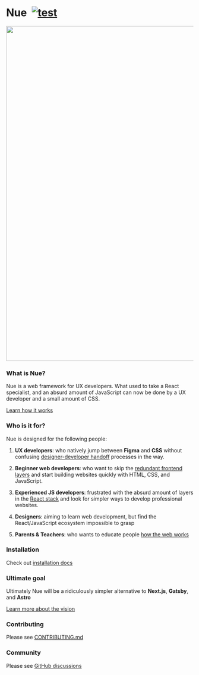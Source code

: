 
# Nue &nbsp;[![test](https://github.com/nuejs/nue/actions/workflows/test.yaml/badge.svg?branch=master)](https://github.com/nuejs/nue/actions/workflows/test.yaml)

<a href="https://nuejs.org/">
  <img src="https://nuejs.org/img/og-blue-big.png" width="900">
</a>

### What is Nue?
Nue is a web framework for UX developers. What used to take a React specialist, and an absurd amount of JavaScript can now be done by a UX developer and a small amount of CSS.

[Learn how it works](https://nuejs.org/docs/)


### Who is it for?
Nue is designed for the following people:

1. **UX developers**: who natively jump between **Figma** and **CSS** without confusing [designer-developer handoff](https://medium.com/design-warp/5-most-common-designer-developer-handoff-mishaps-ba96012be8a7) processes in the way.

2. **Beginner web developers**: who want to skip the [redundant frontend layers](https://roadmap.sh/frontend) and start building websites quickly with HTML, CSS, and JavaScript.

3. **Experienced JS developers**: frustrated with the absurd amount of layers in the [React stack](https://roadmap.sh/react) and look for simpler ways to develop professional websites.

4. **Designers**: aiming to learn web development, but find the React/JavaScript ecosystem impossible to grasp

5. **Parents & Teachers**: who wants to educate people [how the web works](https://www.websitearchitecture.co.uk/resources/examples/web-standards-model/)


### Installation

Check out [installation docs](https://nuejs.org/docs/installation.html)


### Ultimate goal
Ultimately Nue will be a ridiculously simpler alternative to **Next.js**, **Gatsby**, and **Astro**

[Learn more about the vision](https://nuejs.org/blog/perfect-web-framework/)


### Contributing

Please see [CONTRIBUTING.md](/CONTRIBUTING.md)


### Community

Please see [GitHub discussions](https://github.com/nuejs/nue/discussions)

